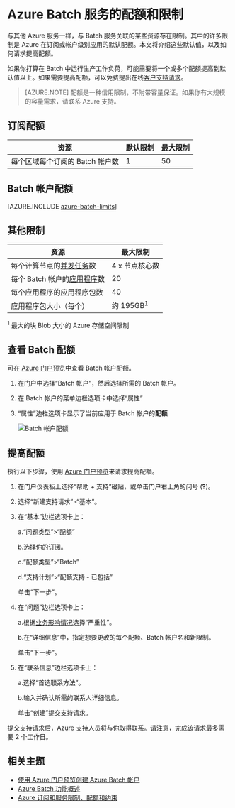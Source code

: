 <properties
    pageTitle="Batch 服务的配额和限制 | Azure"
    description="了解默认的 Azure Batch 配额、限制和约束，以及如何请求提高配额"
    services="batch"
    documentationcenter=""
    author="tamram"
    manager="timlt"
    editor="" />
<tags
    ms.assetid="28998df4-8693-431d-b6ad-974c2f8db5fb"
    ms.service="batch"
    ms.workload="big-compute"
    ms.tgt_pltfrm="na"
    ms.devlang="na"
    ms.topic="article"
    ms.date="01/05/2017"
    wacn.date="02/22/2017"
    ms.author="tamram" />  


# Azure Batch 服务的配额和限制
与其他 Azure 服务一样，与 Batch 服务关联的某些资源存在限制。其中的许多限制是 Azure 在订阅或帐户级别应用的默认配额。本文将介绍这些默认值，以及如何请求提高配额。

如果你打算在 Batch 中运行生产工作负荷，可能需要将一个或多个配额提高到默认值以上。如果需要提高配额，可以免费提出在线[客户支持请求](#increase-a-quota)。

> [AZURE.NOTE]
配额是一种信用限制，不附带容量保证。如果你有大规模的容量需求，请联系 Azure 支持。
> 
> 

## 订阅配额
| **资源** | **默认限制** | **最大限制** |
| --- | --- | --- |
| 每个区域每个订阅的 Batch 帐户数 |1 |50 |

## Batch 帐户配额
[AZURE.INCLUDE [azure-batch-limits](../../includes/azure-batch-limits.md)]

## 其他限制
| **资源** | **最大限制** |
| --- | --- |
| 每个计算节点的[并发任务](/documentation/articles/batch-parallel-node-tasks/)数 |4 x 节点核心数 |
| 每个 Batch 帐户的[应用程序](/documentation/articles/batch-application-packages/)数 |20 |
| 每个应用程序的应用程序包数 |40 |
| 应用程序包大小（每个） |约 195GB<sup>1</sup> |

<sup>1</sup> 最大的块 Blob 大小的 Azure 存储空间限制

## 查看 Batch 配额
可在 [Azure 门户预览][portal]中查看 Batch 帐户配额。

1. 在门户中选择“Batch 帐户”，然后选择所需的 Batch 帐户。
2. 在 Batch 帐户的菜单边栏选项卡中选择“属性”
3. “属性”边栏选项卡显示了当前应用于 Batch 帐户的**配额**
   
    ![Batch 帐户配额][account_quotas]  

## 提高配额  <a name="increase-a-quota"></a>

执行以下步骤，使用 [Azure 门户预览][portal]来请求提高配额。

1. 在门户仪表板上选择“帮助 + 支持”磁贴，或单击门户右上角的问号 \(**?**\)。
2. 选择“新建支持请求”\>“基本”。
3. 在“基本”边栏选项卡上：
   
    a.“问题类型”\>“配额”
   
    b.选择你的订阅。
   
    c.“配额类型”\>“Batch”
   
    d.“支持计划”\>“配额支持 - 已包括”
   
    单击“下一步”。
4. 在“问题”边栏选项卡上：
   
    a.根据[业务影响情况][support_sev]选择“严重性”。
   
    b.在“详细信息”中，指定想要更改的每个配额、Batch 帐户名和新限制。
   
    单击“下一步”。
5. 在“联系信息”边栏选项卡上：
   
    a.选择“首选联系方法”。
   
    b.输入并确认所需的联系人详细信息。
   
    单击“创建”提交支持请求。

提交支持请求后，Azure 支持人员将与你取得联系。请注意，完成该请求最多需要 2 个工作日。

## 相关主题
- [使用 Azure 门户预览创建 Azure Batch 帐户](/documentation/articles/batch-account-create-portal/)
- [Azure Batch 功能概述](/documentation/articles/batch-api-basics/)
- [Azure 订阅和服务限制、配额和约束](/documentation/articles/azure-subscription-service-limits/)

[portal]: https://portal.azure.cn
[portal_classic_increase]: https://azure.microsoft.com/blog/2014/06/04/azure-limits-quotas-increase-requests/
[support_sev]: http://aka.ms/supportseverity

[account_quotas]: ./media/batch-quota-limit/accountquota_portal.PNG

<!---HONumber=Mooncake_0213_2017-->
<!---Update_Description: wording update -->